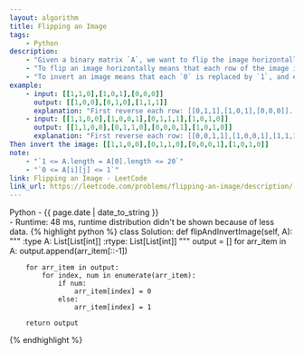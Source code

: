 ```yaml
---
layout: algorithm
title: Flipping an Image
tags: 
    - Python
description: 
    - "Given a binary matrix `A`, we want to flip the image horizontally, then invert it, and return the resulting image."
    - "To flip an image horizontally means that each row of the image is reversed.  For example, flipping `[1, 1, 0]` horizontally results in `[0, 1, 1]`."
    - "To invert an image means that each `0` is replaced by `1`, and each `1` is replaced by `0`. For example, inverting `[0, 1, 1]` results in `[1, 0, 0]`."
example:
    - input: [[1,1,0],[1,0,1],[0,0,0]]
      output: [[1,0,0],[0,1,0],[1,1,1]]
      explanation: "First reverse each row: [[0,1,1],[1,0,1],[0,0,0]]. Then, invert the image: [[1,0,0],[0,1,0],[1,1,1]]"
    - input: [[1,1,0,0],[1,0,0,1],[0,1,1,1],[1,0,1,0]]
      output: [[1,1,0,0],[0,1,1,0],[0,0,0,1],[1,0,1,0]]
      explanation: "First reverse each row: [[0,0,1,1],[1,0,0,1],[1,1,1,0],[0,1,0,1]]."
Then invert the image: [[1,1,0,0],[0,1,1,0],[0,0,0,1],[1,0,1,0]]
note:
    - "`1 <= A.length = A[0].length <= 20`"
    - "`0 <= A[i][j] <= 1`"
link: Flipping an Image - LeetCode
link_url: https://leetcode.com/problems/flipping-an-image/description/
---
```


<div>Python<span class="write-date"> - {{ page.date | date_to_string }}</span></div>
- Runtime: 48 ms, runtime distribution didn't be shown because of less data.
{% highlight python %}
class Solution:
    def flipAndInvertImage(self, A):
        """
        :type A: List[List[int]]
        :rtype: List[List[int]]
        """
        output = []
        for arr_item in A:
            output.append(arr_item[::-1])

        for arr_item in output:
            for index, num in enumerate(arr_item):
                if num:
                    arr_item[index] = 0
                else:
                    arr_item[index] = 1

        return output
{% endhighlight %}